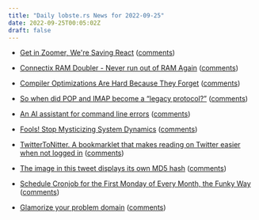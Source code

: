 ```yaml
---
title: "Daily lobste.rs News for 2022-09-25"
date: 2022-09-25T00:05:02Z
draft: false
---
```






- [Get in Zoomer, We're Saving React](https://acko.net/blog/get-in-zoomer-we-re-saving-react/)
  ([comments](https://lobste.rs/s/lizyaw/get_zoomer_we_re_saving_react))



- [Connectix RAM Doubler - Never run out of RAM Again](https://computeradsfromthepast.substack.com/p/connectix-ram-doubler)
  ([comments](https://lobste.rs/s/iecsen/connectix_ram_doubler_never_run_out_ram))



- [Compiler Optimizations Are Hard Because They Forget](https://faultlore.com/blah/oops-that-was-important/)
  ([comments](https://lobste.rs/s/tsbffa/compiler_optimizations_are_hard_because))



- [So when did POP and IMAP become a “legacy protocol?”](http://boston.conman.org//2022/09/22.1)
  ([comments](https://lobste.rs/s/er97xr/so_when_did_pop_imap_become_legacy))



- [An AI assistant for command line errors](https://austinhenley.com/blog/aiterminal.html)
  ([comments](https://lobste.rs/s/bqojfh/ai_assistant_for_command_line_errors))



- [Fools! Stop Mysticizing System Dynamics](https://twitchard.github.io/posts/2022-09-23-system-dynamics-schmystem-dynamics.html)
  ([comments](https://lobste.rs/s/bzhbxk/fools_stop_mysticizing_system_dynamics))



- [TwitterToNitter. A bookmarklet that makes reading on Twitter easier when not logged in](https://github.com/no-gravity/TwitterToNitter)
  ([comments](https://lobste.rs/s/kbyc5j/twittertonitter_bookmarklet_makes))



- [The image in this tweet displays its own MD5 hash](https://twitter.com/david3141593/status/1573218394358386688)
  ([comments](https://lobste.rs/s/yh4fwl/image_this_tweet_displays_its_own_md5_hash))



- [Schedule Cronjob for the First Monday of Every Month, the Funky Way](https://blog.healthchecks.io/2022/09/schedule-cron-job-the-funky-way/)
  ([comments](https://lobste.rs/s/x4apoq/schedule_cronjob_for_first_monday_every))



- [Glamorize your problem domain](https://twitchard.github.io/posts/2022-09-02-glamorize-your-problem-domain.html)
  ([comments](https://lobste.rs/s/rbci1z/glamorize_your_problem_domain))


